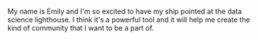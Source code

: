 My name is Emily and I'm so excited to have my ship pointed at the data science lighthouse. I think it's a powerful tool and it will help me create the kind of community that I want to be a part of.
